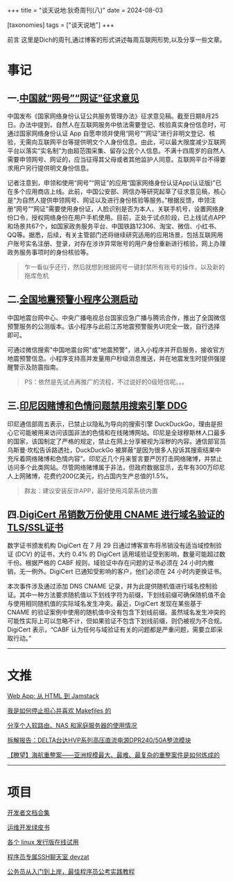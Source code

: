 +++
title = "谈天说地:狄奇周刊(八)"
date = 2024-08-03

[taxonomies]
tags = ["谈天说地"]
+++

前言 这里是Dich的周刊,通过博客的形式讲述每周互联网形势,以及分享一些文章。
# **事记**

## **一.[中国就“网号”“网证”征求意见](https://www.cac.gov.cn/2024-07/26/c_1723675813897965.htm)**


中国发布《国家网络身份认证公共服务管理办法》征求意见稿。截至日期8月25日。办法中提到，自然人在互联网服务中依法需要登记、核验真实身份信息时，可通过国家网络身份认证 App 自愿申领并使用“网号”“网证”进行非明文登记、核验，无需向互联网平台等提供明文个人身份信息。由此，可以最大限度减少互联网平台以落实“实名制”为由超范围采集、留存公民个人信息。不满十四周岁的自然人需要申领网号、网证的，应当征得其父母或者其他监护人同意。互联网平台不得要求用户另行提供明文身份信息。

记者注意到，申领和使用“网号”“网证”的应用“国家网络身份认证App(认证版)”已在多个应用商店上线。此前，中国公安部、网信办等研究起草了征求意见稿，核心是“为自然人提供申领网号、网证以及进行身份核验等服务。”根据反馈，申领注册“网号”“网证”需要使用身份证，人脸识别是否为本人，关联手机号，设置网络身份口令，授权网络身份在用户手机使用。目前，正处于试点阶段，已上线试点APP和场景共67个，如国家政务服务平台、中国铁路12306、淘宝、微信、小红书、QQ等。据悉，后续，有关主管部门还将继续研究适用的应用场景，包括互联网用户账号实名注册、登录，对存在涉诈异常账号的用户身份重新进行核验，网上办理政务服务事项时的身份核验等。

> 乍一看似乎还行，然后就想到根据网号一键封禁所有账号的操作，以及新的拖库危机

## **二.[全国地震预警小程序公测启动](https://content-static.cctvnews.cctv.com/snow-book/index.html?item_id=16344595265462986336&source=50001&sub_source=50001_011)**

中国地震台网中心、中央广播电视总台国家应急广播与腾讯合作，推出了全国微信预警服务的公测版本。该小程序与此前江苏地震预警服务UI完全一致，自行选择即可。

可通过微信搜索"中国地震台网"或"地震预警"，进入小程序并开启服务，接收官方地震预警信息。小程序支持高并发量用户秒级消息推送，并在地震发生时提供强提醒警示及防震指南。

> PS：依然是先试点再推广的流程，不过说好的0级短信呢。。。

## **三.[印尼因赌博和色情问题禁用搜索引擎 DDG](https://t.me/xhqcankao/12415)**

印尼通信部周五表示，已禁止以隐私为导向的搜索引擎 DuckDuckGo，理由是担心它可能被用来访问该国非法的色情和在线赌博网站。印尼是全球穆斯林人口最多的国家，该国制定了严格的规定，禁止在网上分享被视为淫秽的内容。通信部官员乌斯曼·坎松告诉路透社，DuckDuckGo 被屏蔽“是因为很多人投诉其搜索结果中充斥着网络赌博和色情内容”。印尼近几个月来誓言要严厉打击网络赌博，并禁止访问多个此类网站。尽管网络赌博属于非法，但政府数据显示，去年有300万印尼人上网赌博，花费约200亿美元，约占国内生产总值的1.5%。

> 群友：建议安装反诈APP，最好使用鸿蒙系统内置

## **四.[DigiCert 吊销数万份使用 CNAME 进行域名验证的 TLS/SSL证书](https://www.digicert.com/support/certificate-revocation-incident)**

数字证书颁发机构 DigiCert 在 7 月 29 日通过博客宣布将吊销没有适当域控制验证 (DCV) 的证书，大约 0.4% 的 DigiCert 适用域验证受到影响，数量可能超过数千份。根据严格的 CABF 规则，域验证中存在问题的证书必须在 24 小时内撤销，​​无一例外。DigiCert 已通知受影响的客户，他们必须在 24 小时内更换证书。

本次事件涉及通过添加 DNS CNAME 记录，并为此提供随机值进行域名控制验证。其中一种方法要求随机值以下划线字符为前缀，下划线前缀可确保随机值不会与使用相同随机值的实际域名发生冲突。最近，DigiCert 发现在某些基于 CNAME 的验证案例中使用的随机值中没有包含下划线前缀。虽然域名发生冲突的可能性实际上可以忽略不计，但如果验证不包含下划线前缀，则仍被视为不合规。DigiCert 表示，“CABF 认为任何与域验证有关的问题都是严重问题，需要立即采取行动。”

---
# **文推**


[Web App: 从 HTML 到 Jamstack](https://zgq.me/posts/web-app-history/)

[我是如何停止担心并喜欢 Makefiles 的](https://gagor.pro/2024/02/how-i-stopped-worrying-and-loved-makefiles/)

[分享个人软路由、NAS 和家庭服务器的使用情况](https://www.v2ex.com/t/1061012#reply82)

[拆解报告：DELTA台达HVP系列高压直流电源DPR240/50A整流模块 ](https://post.smzdm.com/p/a2xoglwd/)

[【瞭望】海航重整案——亚洲规模最大、最难、最复杂的重整案件是如何炼成的](https://www.bilibili.com/video/BV1m4421Z7yD/)


---
# **项目**

[开发者文档合集](https://devdocs.io/)

[运维开发绿皮书](https://paper-dragon.github.io/)

[各个 linux 发行版在线试用](https://distrosea.com/)

[程序员专属SSH聊天室 devzat](https://github.com/quackduck/devzat)

[ 公务员从入门到上岸，最佳程序员公考实践教程](https://github.com/miss-mumu/developer2gwy)


